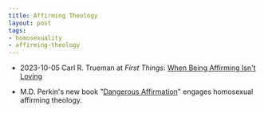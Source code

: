 ```yaml
---
title: Affirming Theology
layout: post
tags:
- homosexuality
- affirming-theology
---
```


- 2023-10-05 Carl R. Trueman at _First Things_: [When Being Affirming Isn't Loving](https://www.firstthings.com/web-exclusives/2023/10/when-being-affirming-isnt-loving)

- M.D. Perkin's new book "[Dangerous Affirmation](/notes/books/dangerous-affirmation-9781935932376/)" engages homosexual affirming theology.